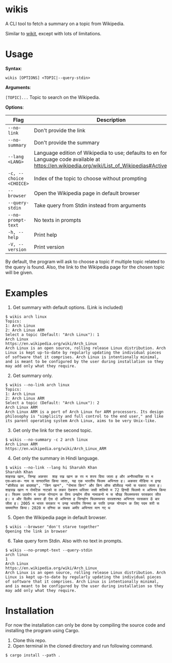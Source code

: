 # wikis
A CLI tool to fetch a summary on a topic from Wikipedia.

Similar to [wikit](https://github.com/KorySchneider/wikit), except with lots of limitations.

# Usage
**Syntax**: 

``wikis [OPTIONS] <TOPIC|--query-stdin>``

**Arguments**:

`[TOPIC]...`    Topic to search on the Wikipedia.

**Options**:

| Flag                    | Description                                     |
| ----------------------- | ----------------------------------------------- |
| `--no-link`             | Don't provide the link
| `--no-summary`          | Don't provide the summary
| `--lang <LANG>`         | Language edition of Wikipedia to use; defaults to en for English; Language code available at https://en.wikipedia.org/wiki/List_of_Wikipedias#Active_editions |
| `-c, --choice <CHOICE>` | Index of the topic to choose without prompting  |
| `--browser`             | Open the Wikipedia page in default browser      |
| `--query-stdin`         | Take query from Stdin instead from arguments    |
| `--no-prompt-text`      | No texts in prompts                             |
| `-h, --help`            | Print help                                      |
| `-V, --version`         | Print version                                   |

By default, the program will ask to choose a topic if multiple topic related to the query is found. Also, the link to the Wikipedia page for the chosen topic will be given.
# Examples
1. Get summary with default options. (Link is included)
```
$ wikis arch linux
Topics:
1: Arch Linux
2: Arch Linux ARM
Select a topic (Default: "Arch Linux"): 1
Arch Linux
https://en.wikipedia.org/wiki/Arch_Linux
Arch Linux is an open source, rolling release Linux distribution. Arch Linux is kept up-to-date by regularly updating the individual pieces of software that it comprises. Arch Linux is intentionally minimal, and is meant to be configured by the user during installation so they may add only what they require.
```

2. Get summary only.
```
$ wikis --no-link arch linux
Topics:
1: Arch Linux
2: Arch Linux ARM
Select a topic (Default: "Arch Linux"): 2
Arch Linux ARM
Arch Linux ARM is a port of Arch Linux for ARM processors. Its design philosophy is "simplicity and full control to the end user," and like its parent operating system Arch Linux, aims to be very Unix-like.
```

3. Get only the link for the second topic.
```
$ wikis --no-summary -c 2 arch linux
Arch Linux ARM
https://en.wikipedia.org/wiki/Arch_Linux_ARM
```

4. Get only the summary in Hindi language.
```
$ wikis --no-link --lang hi Sharukh Khan
Sharukh Khan
शाहरख खान, जिनह अकसर  शाह रख खान क रप म शरय दिया जाता ह और अनौपचारिक रप म एस॰आर॰क॰ नाम स सनदरभित किया जाता, यह एक भारतीय फिलम अभिनता ह। अकसर मीडिया म इनह "बॉलीवड का बादशाह", "किग खान", "रोमास किग" और किग ऑफ बॉलीवड नामो स पकारा जाता ह। शाहरख खान न रोमटिक नाटको स लकर ऐकशन थरिलर जसी शलियो म 72 हिनदी फिलमो म अभिनय किया ह। फिलम उदयोग म उनक योगदान क लिय उनहोन तीस नामाकनो म स चौदह फिलमफयर परसकार जीत ह। व और दिलीप कमार ही ऐस दो अभिनता ह जिनहोन फिलमफयर सरवशरषठ अभिनता परसकार 8 बार जीता ह। 2005 म भारत सरकार न उनह भारतीय सिनमा क परति उनक योगदान क लिए पदम शरी स सममानित किया। 2020 म दनिया क सबस अमीर अभिनता मान गए थ
```

5. Open the Wikipedia page in default browser.
```
$ wikis --browser "don't starve together"
Opening the link in browser
```

6. Take query form Stdin. Also with no text in prompts.
```
$ wikis --no-prompt-text --query-stdin
arch linux
1
Arch Linux
https://en.wikipedia.org/wiki/Arch_Linux
Arch Linux is an open source, rolling release Linux distribution. Arch Linux is kept up-to-date by regularly updating the individual pieces of software that it comprises. Arch Linux is intentionally minimal, and is meant to be configured by the user during installation so they may add only what they require.
```

# Installation
For now the installation can only be done by compiling the source code and installing the program using Cargo.
1. Clone this repo.
2. Open terminal in the cloned directory and run following command.
```
$ cargo install --path .
```
